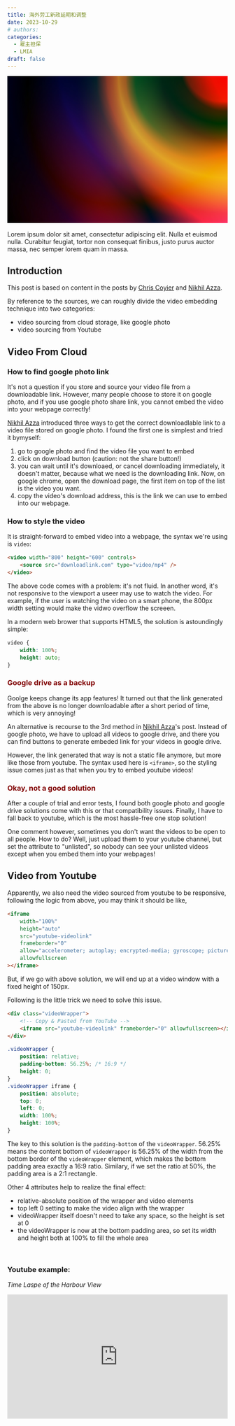 ```yaml
---
title: 海外劳工新政延期和调整
date: 2023-10-29
# authors:
categories:
  - 雇主担保
  - LMIA
draft: false
---
```


![cover pic](../img/6.jpg)

Lorem ipsum dolor sit amet, consectetur adipiscing elit. Nulla et euismod
nulla. Curabitur feugiat, tortor non consequat finibus, justo purus auctor
massa, nec semper lorem quam in massa.

<!-- more -->

## Introduction

This post is based on content in the posts by [Chris Coyier](https://css-tricks.com/fluid-width-video/) and [Nikhil Azza](https://bytesbin.com/embed-video-from-google-photos/).

By reference to the sources, we can roughly divide the video embedding technique into two categories:

- video sourcing from cloud storage, like google photo
- video sourcing from Youtube

## Video From Cloud

### How to find google photo link

It's not a question if you store and source your video file from a downloadable link. However, many people choose to store it on google photo, and if you use google photo share link, you cannot embed the video into your webpage correctly!

[Nikhil Azza](https://bytesbin.com/embed-video-from-google-photos/) introduced three ways to get the correct downloadlable link to a video file stored on google photo. I found the first one is simplest and tried it bymyself:

1. go to google photo and find the video file you want to embed
2. click on download button (caution: not the share button!)
3. you can wait until it's downloaed, or cancel downloading immediately, it doesn't matter, because what we need is the downloading link. Now, on google chrome, open the download page, the first item on top of the list is the video you want.
4. copy the video's download address, this is the link we can use to embed into our webpage.

### How to style the video

It is straight-forward to embed video into a webpage, the syntax we're using is `video`:

```html
<video width="800" height="600" controls>
	<source src="downloadlink.com" type="video/mp4" />
</video>
```

The above code comes with a problem: it's not fluid. In another word, it's not responsive to the viewport a useer may use to watch the video. For example, if the user is watching the video on a smart phone, the 800px width setting would make the vidwo overflow the screeen.

In a modern web brower that supports HTML5, the solution is astoundingly simple:

```css
video {
	width: 100%;
	height: auto;
}
```

### <span style="color:maroon">Google drive as a backup</span>

Goolge keeps change its app features! It turned out that the link generated from the above is no longer downloadable after a short period of time, which is very annoying!

An alternative is recourse to the 3rd method in [Nikhil Azza](https://bytesbin.com/embed-video-from-google-photos/)'s post. Instead of google photo, we have to upload all videos to google drive, and there you can find buttons to generate embeded link for your videos in google drive.

However, the link generated that way is not a static file anymore, but more like those from youtube. The syntax used here is `<iframe>`, so the styling issue comes just as that when you try to embed youtube videos!

### <span style="color:maroon">Okay, not a good solution</span>

After a couple of trial and error tests, I found both google photo and google drive solutions come with this or that compatibility issues. Finally, I have to fall back to youtube, which is the most hassle-free one stop solution!

One comment however, sometimes you don't want the videos to be open to all people. How to do? Well, just upload them to your youtube channel, but set the attribute to "unlisted", so nobody can see your unlisted videos except when you embed them into your webpages!

## Video from Youtube

Apparently, we also need the video sourced from youtube to be responsive, following the logic from above, you may think it should be like,

```html
<iframe
	width="100%"
	height="auto"
	src="youtube-videolink"
	frameborder="0"
	allow="accelerometer; autoplay; encrypted-media; gyroscope; picture-in-picture"
	allowfullscreen
></iframe>
```

But, if we go with above solution, we will end up at a video window with a fixed height of 150px.

Following is the little trick we need to solve this issue.

```html
<div class="videoWrapper">
	<!-- Copy & Pasted from YouTube -->
	<iframe src="youtube-videolink" frameborder="0" allowfullscreen></iframe>
</div>
```

```css
.videoWrapper {
	position: relative;
	padding-bottom: 56.25%; /* 16:9 */
	height: 0;
}
.videoWrapper iframe {
	position: absolute;
	top: 0;
	left: 0;
	width: 100%;
	height: 100%;
}
```

The key to this solution is the `padding-bottom` of the `videoWrapper`. 56.25% means the content bottom of `videoWrapper` is 56.25% of the width from the bottom border of the `videoWrapper` element, which makes the bottom padding area exactly a 16:9 ratio. Similary, if we set the ratio at 50%, the padding area is a 2:1 rectangle.

Other 4 attributes help to realize the final effect:

- relative-absolute position of the wrapper and video elements
- top left 0 setting to make the video align with the wrapper
- videoWrapper itself doesn't need to take any space, so the height is set at 0
- the videoWrapper is now at the bottom padding area, so set its width and height both at 100% to fill the whole area

<br>

### Youtube example:

_Time Laspe of the Harbour View_

<div class="videoWrapper">
  <!-- Copy & Pasted from YouTube -->
  <iframe src="https://www.youtube.com/embed/m7uvM8XMMIQ" title="YouTube video player" frameborder="0" allow="accelerometer; autoplay; clipboard-write; encrypted-media; gyroscope; picture-in-picture" allowfullscreen></iframe>
</div>

<style>
.videoWrapper {
  position: relative;
  padding-bottom: 56.25%; /* 16:9 */
  height: 0;
}
.videoWrapper iframe {
  position: absolute;
  top: 0;
  left: 0;
  width: 100%;
  height: 100%;
}
</style>

<br>
